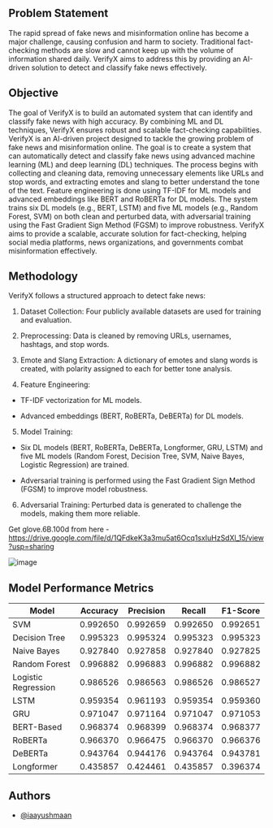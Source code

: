 

## Problem Statement
The rapid spread of fake news and misinformation online has become a major challenge, causing confusion and harm to society. Traditional fact-checking methods are slow and cannot keep up with the volume of information shared daily. VerifyX aims to address this by providing an AI-driven solution to detect and classify fake news effectively.
## Objective
The goal of VerifyX is to build an automated system that can identify and classify fake news with high accuracy. By combining ML and DL techniques, VerifyX ensures robust and scalable fact-checking capabilities.
VerifyX is an AI-driven project designed to tackle the growing problem of fake news and misinformation online. The goal is to create a system that can automatically detect and classify fake news using advanced machine learning (ML) and deep learning (DL) techniques. The process begins with collecting and cleaning data, removing unnecessary elements like URLs and stop words, and extracting emotes and slang to better understand the tone of the text. Feature engineering is done using TF-IDF for ML models and advanced embeddings like BERT and RoBERTa for DL models. The system trains six DL models (e.g., BERT, LSTM) and five ML models (e.g., Random Forest, SVM) on both clean and perturbed data, with adversarial training using the Fast Gradient Sign Method (FGSM) to improve robustness. VerifyX aims to provide a scalable, accurate solution for fact-checking, helping social media platforms, news organizations, and governments combat misinformation effectively.

## Methodology

VerifyX follows a structured approach to detect fake news:

1. Dataset Collection: Four publicly available datasets are used for training and evaluation.

2. Preprocessing: Data is cleaned by removing URLs, usernames, hashtags, and stop words.

3. Emote and Slang Extraction: A dictionary of emotes and slang words is created, with polarity assigned to each for better tone analysis.

4. Feature Engineering:

- TF-IDF vectorization for ML models.

- Advanced embeddings (BERT, RoBERTa, DeBERTa) for DL models.

5. Model Training:

- Six DL models (BERT, RoBERTa, DeBERTa, Longformer, GRU, LSTM) and five ML models (Random Forest, Decision Tree, SVM, Naive Bayes, Logistic Regression) are trained.

- Adversarial training is performed using the Fast Gradient Sign Method (FGSM) to improve model robustness.

6. Adversarial Training: Perturbed data is generated to challenge the models, making them more reliable.

Get glove.6B.100d from here - https://drive.google.com/file/d/1QFdkeK3a3mu5at6Ocq1sxIuHzSdXl_15/view?usp=sharing

![image](https://github.com/user-attachments/assets/5ffec207-a9f9-4cc4-b575-e03b28a627bd)

## Model Performance Metrics

| Model               | Accuracy | Precision | Recall  | F1-Score |
|---------------------|----------|-----------|---------|----------|
| SVM                | 0.992650  | 0.992659  | 0.992650 | 0.992651 |
| Decision Tree      | 0.995323  | 0.995324  | 0.995323 | 0.995323 |
| Naive Bayes       | 0.927840  | 0.927858  | 0.927840 | 0.927825 |
| Random Forest      | 0.996882  | 0.996883  | 0.996882 | 0.996882 |
| Logistic Regression | 0.986526  | 0.986563  | 0.986526 | 0.986527 |
| LSTM               | 0.959354  | 0.961193  | 0.959354 | 0.959360 |
| GRU                | 0.971047  | 0.971164  | 0.971047 | 0.971053 |
| BERT-Based        | 0.968374  | 0.968399  | 0.968374 | 0.968377 |
| RoBERTa            | 0.966370  | 0.966475  | 0.966370 | 0.966376 |
| DeBERTa            | 0.943764  | 0.944176  | 0.943764 | 0.943781 |
| Longformer         | 0.435857  | 0.424461  | 0.435857 | 0.396374 |

## Authors

- [@iaayushmaan](https://www.github.com/iaayushmaan)

